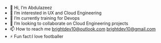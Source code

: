 - 👋 Hi, I’m Abdulazeez
- 👀 I’m interested in UX and Cloud Engineering
- 🌱 I’m currently training for Devops 
- 💞️ I’m looking to collaborate on Cloud Engineering projects
- 📫 How to reach me brightdev10@outlook.com brightdev10@gmail.com
- ⚡ Fun fact:I love footballer
<!---
BrightDev10-Cloud/BrightDev10-Cloud is a ✨ special ✨ repository because its `README.md` (this file) appears on your GitHub profile.
You can click the Preview link to take a look at your changes.
--->
